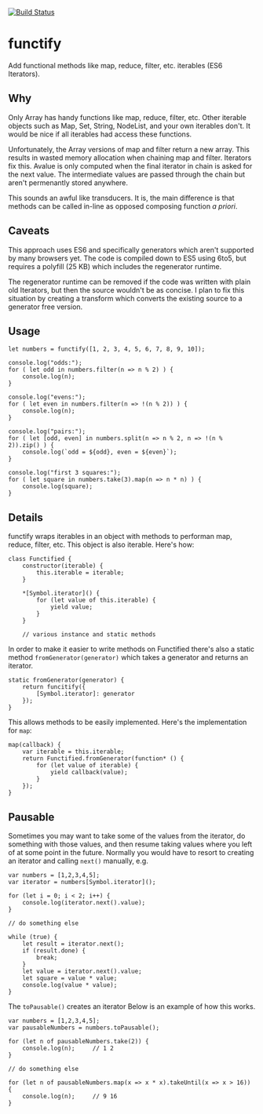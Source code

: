 [![Build Status](https://travis-ci.org/kevinb7/functify.svg)](https://travis-ci.org/kevinb7/functify)

# functify

Add functional methods like map, reduce, filter, etc. iterables (ES6 Iterators).

## Why

Only Array has handy functions like map, reduce, filter, etc.  Other iterable
objects such as Map, Set, String, NodeList, and your own iterables don't.  It
would be nice if all iterables had access these functions.

Unfortunately, the Array versions of map and filter return a new array.  This
results in wasted memory allocation when chaining map and filter.  Iterators fix
this.  Avalue is only computed when the final iterator in chain is asked for the
next value.  The intermediate values are passed through the chain but aren't 
permenantly stored anywhere.

This sounds an awful like transducers.  It is, the main difference is that 
methods can be called in-line as opposed composing function _a priori_.

## Caveats

This approach uses ES6 and specifically generators which aren't supported by 
many browsers yet.  The code is compiled down to ES5 using 6to5, but requires a
polyfill (25 KB) which includes the regenerator runtime.

The regenerator runtime can be removed if the code was written with plain old
Iterators, but then the source wouldn't be as concise.  I plan to fix this 
situation by creating a transform which converts the existing source to a 
generator free version.

## Usage

    let numbers = functify([1, 2, 3, 4, 5, 6, 7, 8, 9, 10]);
    
    console.log("odds:");
    for ( let odd in numbers.filter(n => n % 2) ) {
        console.log(n);
    }
    
    console.log("evens:");
    for ( let even in numbers.filter(n => !(n % 2)) ) {
        console.log(n);
    }
    
    console.log("pairs:");
    for ( let [odd, even] in numbers.split(n => n % 2, n => !(n % 2)).zip() ) {
        console.log(`odd = ${odd}, even = ${even}`);
    }
    
    console.log("first 3 squares:");
    for ( let square in numbers.take(3).map(n => n * n) ) {
        console.log(square);
    }

## Details

functify wraps iterables in an object with methods to performan map, reduce, 
filter, etc.  This object is also iterable.  Here's how:

    class Functified {
        constructor(iterable) {
            this.iterable = iterable;
        }

        *[Symbol.iterator]() {
            for (let value of this.iterable) {
                yield value;
            }
        }

        // various instance and static methods

In order to make it easier to write methods on Functified there's also a static
method `fromGenerator(generator)` which takes a generator and returns an iterator.

    static fromGenerator(generator) {
        return funcitify({
            [Symbol.iterator]: generator
        });
    }
    
This allows methods to be easily implemented.  Here's the implementation for `map`:

    map(callback) {
        var iterable = this.iterable;
        return Functified.fromGenerator(function* () {
            for (let value of iterable) {
                yield callback(value);
            }
        });
    }

## Pausable

Sometimes you may want to take some of the values from the iterator, do something
with those values, and then resume taking values where you left of at some point
in the future.  Normally you would have to resort to creating an iterator and 
calling `next()` manually, e.g.

    var numbers = [1,2,3,4,5];
    var iterator = numbers[Symbol.iterator]();
    
    for (let i = 0; i < 2; i++) {
        console.log(iterator.next().value);
    }
    
    // do something else
    
    while (true) {
        let result = iterator.next();
        if (result.done) {
            break;
        }
        let value = iterator.next().value;
        let square = value * value;
        console.log(value * value);
    }
    
The `toPausable()` creates an iterator Below is an example of how this works.

    var numbers = [1,2,3,4,5];
    var pausableNumbers = numbers.toPausable();
    
    for (let n of pausableNumbers.take(2)) {
        console.log(n);     // 1 2
    }
    
    // do something else
    
    for (let n of pausableNumbers.map(x => x * x).takeUntil(x => x > 16)) {
        console.log(n);     // 9 16
    }
